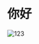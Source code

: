 # 你好
![123](https://user-images.githubusercontent.com/82721907/230099255-c410df62-05c2-4ea0-80c3-d560c9f2841d.jpg)
